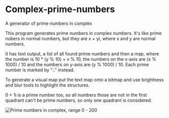 # Complex-prime-numbers
A generator of prime numbers in complex

This program generates prime numbers in complex numbers. It's like prime nubers in normal numbers, but they are x + yi, where x and y are normal numbers.

It has text output, a list of all found prime numbers and then a map, where the number is 10 * (y % 10) + x % 10, the numbers on the x-axis are (x % 1000) / 10 and the numbers on y-axis are (y % 1000) / 10. Each prime number is marked by ":." instead.

To generate a visual map put the text map onto a bitmap and use brightness and blur tools to highlight the structures.

0 + 1i is a prime number too, so all numbers those are not in the first quadrant can't be prime numbers, so only one quadrant is considered.

![Prime numbers in complex, range 0 - 200](https://github.com/Hume2/Complex-prime-numbers/blob/d7d917ba81f1e9a07f7f575b7edd9b410b515863/numbers_0_199.png?raw=true)
